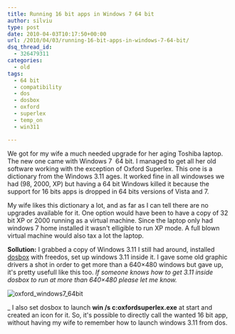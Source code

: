 ```yaml
---
title: Running 16 bit apps in Windows 7 64 bit
author: silviu
type: post
date: 2010-04-03T10:17:50+00:00
url: /2010/04/03/running-16-bit-apps-in-windows-7-64-bit/
dsq_thread_id:
  - 326479311
categories:
  - old
tags:
  - 64 bit
  - compatibility
  - dos
  - dosbox
  - oxford
  - superlex
  - temp_on
  - win311

---
```

We got for my wife a much needed upgrade for her aging Toshiba laptop. The new one came with Windows 7  64 bit. I managed to get all her old software working with the exception of Oxford Superlex. This one is a dictionary from the Windows 3.11 ages. It worked fine in all windowses we had (98, 2000, XP) but having a 64 bit Windows killed it because the support for 16 bits apps is dropped in 64 bits versions of Vista and 7.

My wife likes this dictionary a lot, and as far as I can tell there are no upgrades available for it. One option would have been to have a copy of 32 bit XP or 2000 running as a virtual machine. Since the laptop only had windows 7 home installed it wasn't elligible to run XP mode. A full blown virtual machine would also tax a lot the laptop.

**Sollution:** I grabbed a copy of Windows 3.11 I still had around, installed <a href="http://www.dosbox.com/" target="_blank" rel="noopener">dosbox</a> with freedos, set up windows 3.11 inside it. I gave some old graphic drivers a shot in order to get more than a 640&#215;480 windows but gave up, it's pretty usefull like this too. _If someone knows how to get 3.11 inside dosbox to run at more than 640&#215;480 please let me know._

![oxford_windows7_64bit](/blog/images/2010/oxford_windows7_64bit.jpg)

_
I also set dosbox to launch **win /s c:oxfordsuperlex.exe** at start and created an icon for it. So, it's possible to directly call the wanted 16 bit app, without having my wife to remember how to launch windows 3.11 from dos.


